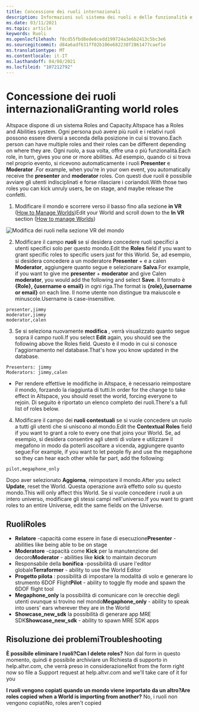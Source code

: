 ```yaml
---
title: Concessione dei ruoli internazionali
description: Informazioni sul sistema dei ruoli e delle funzionalità e istruzioni dettagliate per fornire agli utenti i ruoli nei AltspaceVR.
ms.date: 03/11/2021
ms.topic: article
keywords: Ruoli
ms.openlocfilehash: f8cd55fbd8ede6cedd199724a3e6b2413c5bc3e6
ms.sourcegitcommit: d84a6adf631ff02b106e682238f2861477caef1e
ms.translationtype: MT
ms.contentlocale: it-IT
ms.lasthandoff: 04/08/2021
ms.locfileid: "107212792"
---
```

# <a name="granting-world-roles"></a><span data-ttu-id="b6af7-104">Concessione dei ruoli internazionali</span><span class="sxs-lookup"><span data-stu-id="b6af7-104">Granting world roles</span></span>

<span data-ttu-id="b6af7-105">Altspace dispone di un sistema Roles and Capacity.</span><span class="sxs-lookup"><span data-stu-id="b6af7-105">Altspace has a Roles and Abilities system.</span></span> <span data-ttu-id="b6af7-106">Ogni persona può avere più ruoli e i relativi ruoli possono essere diversi a seconda della posizione in cui si trovano.</span><span class="sxs-lookup"><span data-stu-id="b6af7-106">Each person can have multiple roles and their roles can be different depending on where they are.</span></span> <span data-ttu-id="b6af7-107">Ogni ruolo, a sua volta, offre una o più funzionalità.</span><span class="sxs-lookup"><span data-stu-id="b6af7-107">Each role, in turn, gives you one or more abilities.</span></span> <span data-ttu-id="b6af7-108">Ad esempio, quando ci si trova nel proprio evento, si ricevono automaticamente i ruoli **Presenter** e **Moderator** .</span><span class="sxs-lookup"><span data-stu-id="b6af7-108">For example, when you're in your own event, you automatically receive the **presenter** and **moderator** roles.</span></span> <span data-ttu-id="b6af7-109">Con questi due ruoli è possibile avviare gli utenti indisciplinati e forse rilasciare i coriandoli.</span><span class="sxs-lookup"><span data-stu-id="b6af7-109">With those two roles you can kick unruly users, be on stage, and maybe release the confetti.</span></span> 

1. <span data-ttu-id="b6af7-110">Modificare il mondo e scorrere verso il basso fino alla sezione **in VR** ([How to Manage Worlds](managing-worlds.md))</span><span class="sxs-lookup"><span data-stu-id="b6af7-110">Edit your World and scroll down to the **In VR** section ([How to manage Worlds](managing-worlds.md))</span></span>

![Modifica dei ruoli nella sezione VR del mondo](images/granting-roles.png)

2. <span data-ttu-id="b6af7-112">Modificare il campo **ruoli** se si desidera concedere ruoli specifici a utenti specifici solo per questo mondo.</span><span class="sxs-lookup"><span data-stu-id="b6af7-112">Edit the **Roles** field if you want to grant specific roles to specific users just for this World.</span></span> <span data-ttu-id="b6af7-113">Se, ad esempio, si desidera concedere a un moderatore **Presenter**  +   e a calen **Moderator**, aggiungere quanto segue e selezionare **Salva**.</span><span class="sxs-lookup"><span data-stu-id="b6af7-113">For example, if you want to give me **presenter** + **moderator** and give Calen **moderator**, you would add the following and select **Save**.</span></span> <span data-ttu-id="b6af7-114">Il formato è **{Role}, {username o email}** in ogni riga.</span><span class="sxs-lookup"><span data-stu-id="b6af7-114">The format is **{role},{username or email}** on each line.</span></span> <span data-ttu-id="b6af7-115">Il nome utente non distingue tra maiuscole e minuscole.</span><span class="sxs-lookup"><span data-stu-id="b6af7-115">Username is case-insensitive.</span></span> 

```
presenter,jimmy
moderator,jimmy
moderator,calen
```

3. <span data-ttu-id="b6af7-116">Se si seleziona nuovamente **modifica** , verrà visualizzato quanto segue sopra il campo ruoli.</span><span class="sxs-lookup"><span data-stu-id="b6af7-116">If you select **Edit** again, you should see the following above the Roles field.</span></span> <span data-ttu-id="b6af7-117">Questo è il modo in cui si conosce l'aggiornamento nel database.</span><span class="sxs-lookup"><span data-stu-id="b6af7-117">That's how you know updated in the database.</span></span>

```
Presenters: jimmy
Moderators: jimmy,calen
```

* <span data-ttu-id="b6af7-118">Per rendere effettive le modifiche in Altspace, è necessario reimpostare il mondo, forzando la riaggiunta di tutti.</span><span class="sxs-lookup"><span data-stu-id="b6af7-118">In order for the change to take effect in Altspace, you should reset the world, forcing everyone to rejoin.</span></span> <span data-ttu-id="b6af7-119">Di seguito è riportato un elenco completo dei ruoli.</span><span class="sxs-lookup"><span data-stu-id="b6af7-119">There's a full list of roles below.</span></span>

4. <span data-ttu-id="b6af7-120">Modificare il campo dei **ruoli contestuali** se si vuole concedere un ruolo a tutti gli utenti che si uniscono al mondo.</span><span class="sxs-lookup"><span data-stu-id="b6af7-120">Edit the **Contextual Roles** field if you want to grant a role to every one that joins your World.</span></span> <span data-ttu-id="b6af7-121">Se, ad esempio, si desidera consentire agli utenti di volare e utilizzare il megafono in modo da poterli ascoltare a vicenda, aggiungere quanto segue:</span><span class="sxs-lookup"><span data-stu-id="b6af7-121">For example, if you want to let people fly and use the megaphone so they can hear each other while far part, add the following:</span></span>

```
pilot,megaphone_only
```

<span data-ttu-id="b6af7-122">Dopo aver selezionato **Aggiorna**, reimpostare il mondo.</span><span class="sxs-lookup"><span data-stu-id="b6af7-122">After you select **Update**, reset the World.</span></span> <span data-ttu-id="b6af7-123">Questa operazione avrà effetto solo su questo mondo.</span><span class="sxs-lookup"><span data-stu-id="b6af7-123">This will only affect this World.</span></span> <span data-ttu-id="b6af7-124">Se si vuole concedere i ruoli a un intero universo, modificare gli stessi campi nell'universo.</span><span class="sxs-lookup"><span data-stu-id="b6af7-124">If you want to grant roles to an entire Universe, edit the same fields on the Universe.</span></span> 

## <a name="roles"></a><span data-ttu-id="b6af7-125">Ruoli</span><span class="sxs-lookup"><span data-stu-id="b6af7-125">Roles</span></span> 

* <span data-ttu-id="b6af7-126">**Relatore** -capacità come essere in fase di esecuzione</span><span class="sxs-lookup"><span data-stu-id="b6af7-126">**Presenter** - abilities like being able to be on stage</span></span>
* <span data-ttu-id="b6af7-127">**Moderatore** -capacità come **Kick** per la manutenzione del decoro</span><span class="sxs-lookup"><span data-stu-id="b6af7-127">**Moderator** - abilities like **kick** to maintain decorum</span></span>
* <span data-ttu-id="b6af7-128">Responsabile della **bonifica** -possibilità di usare l'editor globale</span><span class="sxs-lookup"><span data-stu-id="b6af7-128">**Terraformer** - ability to use the World Editor</span></span>
* <span data-ttu-id="b6af7-129">**Progetto pilota** : possibilità di impostare la modalità di volo e generare lo strumento 6DOF Flight</span><span class="sxs-lookup"><span data-stu-id="b6af7-129">**Pilot** - ability to toggle fly mode and spawn the 6DOF flight tool</span></span>
* <span data-ttu-id="b6af7-130">**Megaphone_only** la possibilità di comunicare con le orecchie degli utenti ovunque si trovino nel mondo</span><span class="sxs-lookup"><span data-stu-id="b6af7-130">**Megaphone_only** - ability to speak into users' ears wherever they are in the World</span></span>
* <span data-ttu-id="b6af7-131">**Showcase_new_sdk** la possibilità di generare app MRE SDK</span><span class="sxs-lookup"><span data-stu-id="b6af7-131">**Showcase_new_sdk** - ability to spawn MRE SDK apps</span></span>

## <a name="troubleshooting"></a><span data-ttu-id="b6af7-132">Risoluzione dei problemi</span><span class="sxs-lookup"><span data-stu-id="b6af7-132">Troubleshooting</span></span>

<span data-ttu-id="b6af7-133">**È possibile eliminare I ruoli?**</span><span class="sxs-lookup"><span data-stu-id="b6af7-133">**Can I delete roles?**</span></span>
<span data-ttu-id="b6af7-134">Non dal form in questo momento, quindi è possibile archiviare un Richiesta di supporto in help.altvr.com, che verrà preso in considerazione</span><span class="sxs-lookup"><span data-stu-id="b6af7-134">Not from the form right now so file a Support request at help.altvr.com and we'll take care of it for you</span></span>

<span data-ttu-id="b6af7-135">**I ruoli vengono copiati quando un mondo viene importato da un altro?**</span><span class="sxs-lookup"><span data-stu-id="b6af7-135">**Are roles copied when a World is importing from another?**</span></span>
<span data-ttu-id="b6af7-136">No, i ruoli non vengono copiati</span><span class="sxs-lookup"><span data-stu-id="b6af7-136">No, roles aren't copied</span></span>